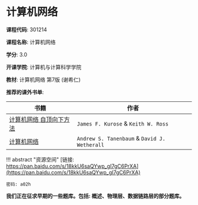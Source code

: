 # 计算机网络

**课程代码**: 301214

**课程名称**: 计算机网络

**学分**: 3.0

**开课学院**: 计算机与计算科学学院

**教材**: 计算机网络 第7版 (谢希仁)

**推荐的课外书单**:

|书籍|作者|
|-|-|
|[计算机网络 自顶向下方法](https://book.douban.com/subject/30280001/)|`James F. Kurose` & `Keith W. Ross`|
|[计算机网络](https://book.douban.com/subject/10510747/)|`Andrew S. Tanenbaum` & `David J. Wetherall`|

!!! abstract "资源空间"
    [链接: https://pan.baidu.com/s/18kkU6saQYwp_gI7gC6PrXA](https://pan.baidu.com/s/18kkU6saQYwp_gI7gC6PrXA)
        
    密码: a02h

**我们正在征求早期的一些题库。包括: 概述、物理层、数据链路层的部分题库。**
